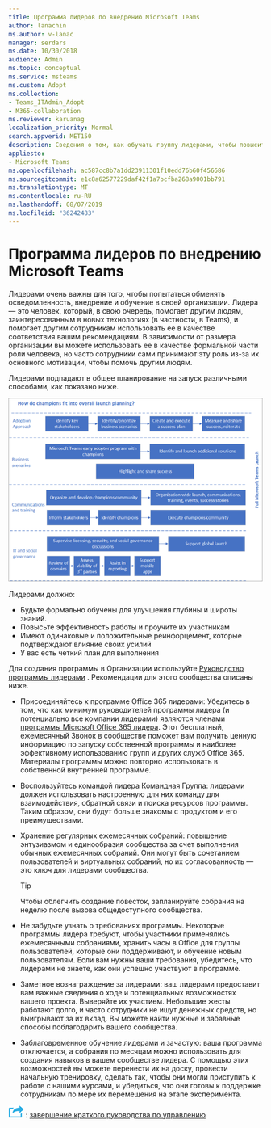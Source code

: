 ```yaml
---
title: Программа лидеров по внедрению Microsoft Teams
author: lanachin
ms.author: v-lanac
manager: serdars
ms.date: 10/30/2018
audience: Admin
ms.topic: conceptual
ms.service: msteams
ms.custom: Adopt
ms.collection:
- Teams_ITAdmin_Adopt
- M365-collaboration
ms.reviewer: karuanag
localization_priority: Normal
search.appverid: MET150
description: Сведения о том, как обучать группу лидерами, чтобы повысить уровень принятия команд.
appliesto:
- Microsoft Teams
ms.openlocfilehash: ac587cc8b7a1dd23911301f10edd76b60f456686
ms.sourcegitcommit: e1c8a62577229daf42f1a7bcfba268a9001bb791
ms.translationtype: MT
ms.contentlocale: ru-RU
ms.lasthandoff: 08/07/2019
ms.locfileid: "36242483"
---
```

# <a name="create-your-champions-program-for-microsoft-teams"></a>Программа лидеров по внедрению Microsoft Teams

Лидерами очень важны для того, чтобы попытаться обменять осведомленность, внедрение и обучение в своей организации. Лидера — это человек, который, в свою очередь, помогает другим людям, заинтересованным в новых технологиях (в частности, в Teams), и помогает другим сотрудникам использовать ее в качестве соответствия вашим рекомендациям. В зависимости от размера организации вы можете использовать ее в качестве формальной части роли человека, но часто сотрудники сами принимают эту роль из-за их основного мотивации, чтобы помочь другим людям.

Лидерами подпадают в общее планирование на запуск различными способами, как показано ниже.

![Иллюстрация планирования запуска лидерами](media/teams-adoption-champions.png)

Лидерами должно:

- Будьте формально обучены для улучшения глубины и широты знаний.
- Повысьте эффективность работы и проучите их участникам
- Имеют одинаковые и положительные реинфорцемент, которые подтверждают влияние своих усилий
- У вас есть четкий план для выполнения

Для создания программы в Организации используйте [Руководство программы лидерами](https://go.microsoft.com/fwlink/?linkid=854665) . Рекомендации для этого сообщества описаны ниже.

- Присоединяйтесь к программе Office 365 лидерами: Убедитесь в том, что как минимум руководителей программы лидера (и потенциально все компании лидерами) являются членами [программы Microsoft Office 365 лидера](https://aka.ms/O365Champions). Этот бесплатный, ежемесячный Звонок в сообществе поможет вам получить ценную информацию по запуску собственной программы и наиболее эффективному использованию групп и других служб Office 365. Материалы программы можно повторно использовать в собственной внутренней программе.

- Воспользуйтесь командой лидера Командная Группа: лидерами должен использовать настроенную для них команду для взаимодействия, обратной связи и поиска ресурсов программы.  Таким образом, они будут больше знакомы с продуктом и его преимуществами.

- Хранение регулярных ежемесячных собраний: повышение энтузиазмом и единообразия сообщества за счет выполнения обычных ежемесячных собраний. Они могут быть сочетанием пользователей и виртуальных собраний, но их согласованность — это ключ для лидерами сообщества.

    > [!TIP]
    > Чтобы облегчить создание повесток, запланируйте собрания на неделю после вызова общедоступного сообщества. 

- Не забудьте узнать о требованиях программы. Некоторые программы лидера требуют, чтобы участники применялись ежемесячными собраниями, хранить часы в Office для группы пользователей, которые они поддерживают, и обучение новым пользователям. Если вам нужны ваши требования, убедитесь, что лидерами не знаете, как они успешно участвуют в программе.

- Заметное вознаграждение за лидерами: ваш лидерами предоставит вам важные сведения о ходе и потенциальных возможностях вашего проекта. Выверяйте их участием. Небольшие жесты работают долго, и часто сотрудники не ищут денежных средств, но выигрывают за их вклад. Вы можете найти нужные и забавные способы поблагодарить вашего сообщества. 

- Заблаговременное обучение лидерами и зачастую: ваша программа отключается, а собрания по месяцам можно использовать для создания навыков в вашем сообществе лидера. С помощью этих возможностей вы можете перенести их на доску, провести начальную тренировку, сделать так, чтобы они могли приступить к работе с нашими курсами, и убедиться, что они готовы к поддержке сотрудникам по мере их перемещения на этапе эксперимента.  

![Значок, представляющий следующий шаг](media/teams-adoption-next-icon.png) : [завершение краткого руководства по управлению](teams-adoption-governance-quick-start.md)

